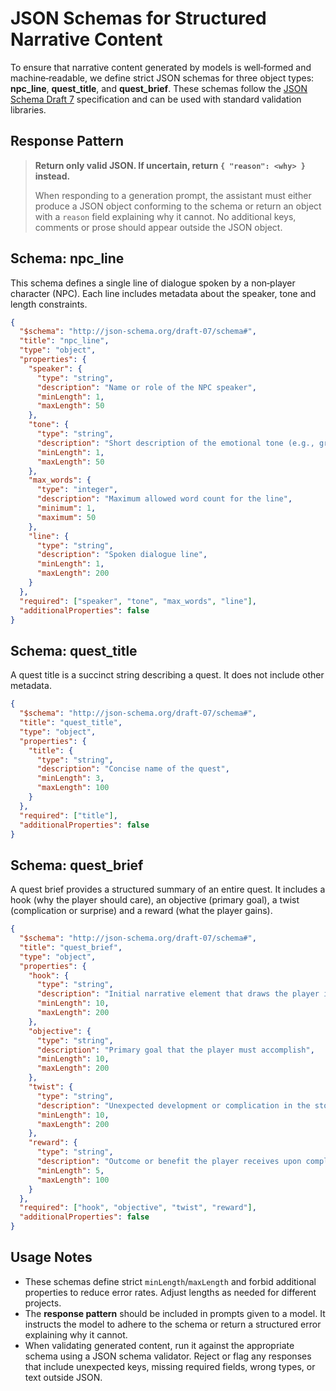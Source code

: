 # JSON Schemas for Structured Narrative Content

To ensure that narrative content generated by models is well‑formed and machine‑readable, we define strict JSON schemas for three object types: **npc_line**, **quest_title**, and **quest_brief**.  These schemas follow the [JSON Schema Draft 7](https://json-schema.org/draft-07/schema) specification and can be used with standard validation libraries.

## Response Pattern

> **Return only valid JSON. If uncertain, return `{ "reason": <why> }` instead.**
>
> When responding to a generation prompt, the assistant must either produce a JSON object conforming to the schema or return an object with a `reason` field explaining why it cannot.  No additional keys, comments or prose should appear outside the JSON object.

## Schema: npc_line

This schema defines a single line of dialogue spoken by a non‑player character (NPC).  Each line includes metadata about the speaker, tone and length constraints.

```json
{
  "$schema": "http://json-schema.org/draft-07/schema#",
  "title": "npc_line",
  "type": "object",
  "properties": {
    "speaker": {
      "type": "string",
      "description": "Name or role of the NPC speaker",
      "minLength": 1,
      "maxLength": 50
    },
    "tone": {
      "type": "string",
      "description": "Short description of the emotional tone (e.g., gruff, cheerful)",
      "minLength": 1,
      "maxLength": 50
    },
    "max_words": {
      "type": "integer",
      "description": "Maximum allowed word count for the line",
      "minimum": 1,
      "maximum": 50
    },
    "line": {
      "type": "string",
      "description": "Spoken dialogue line",
      "minLength": 1,
      "maxLength": 200
    }
  },
  "required": ["speaker", "tone", "max_words", "line"],
  "additionalProperties": false
}
```

## Schema: quest_title

A quest title is a succinct string describing a quest.  It does not include other metadata.

```json
{
  "$schema": "http://json-schema.org/draft-07/schema#",
  "title": "quest_title",
  "type": "object",
  "properties": {
    "title": {
      "type": "string",
      "description": "Concise name of the quest",
      "minLength": 3,
      "maxLength": 100
    }
  },
  "required": ["title"],
  "additionalProperties": false
}
```

## Schema: quest_brief

A quest brief provides a structured summary of an entire quest.  It includes a hook (why the player should care), an objective (primary goal), a twist (complication or surprise) and a reward (what the player gains).

```json
{
  "$schema": "http://json-schema.org/draft-07/schema#",
  "title": "quest_brief",
  "type": "object",
  "properties": {
    "hook": {
      "type": "string",
      "description": "Initial narrative element that draws the player in",
      "minLength": 10,
      "maxLength": 200
    },
    "objective": {
      "type": "string",
      "description": "Primary goal that the player must accomplish",
      "minLength": 10,
      "maxLength": 200
    },
    "twist": {
      "type": "string",
      "description": "Unexpected development or complication in the story",
      "minLength": 10,
      "maxLength": 200
    },
    "reward": {
      "type": "string",
      "description": "Outcome or benefit the player receives upon completion",
      "minLength": 5,
      "maxLength": 100
    }
  },
  "required": ["hook", "objective", "twist", "reward"],
  "additionalProperties": false
}
```

## Usage Notes

* These schemas define strict `minLength`/`maxLength` and forbid additional properties to reduce error rates.  Adjust lengths as needed for different projects.
* The **response pattern** should be included in prompts given to a model.  It instructs the model to adhere to the schema or return a structured error explaining why it cannot.
* When validating generated content, run it against the appropriate schema using a JSON schema validator.  Reject or flag any responses that include unexpected keys, missing required fields, wrong types, or text outside JSON.
